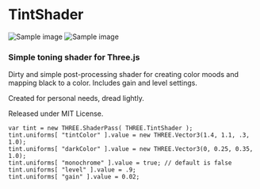 # TintShader

![Sample image](http://kapitan.fi/_git/tintShader.jpg "Sample image")
![Sample image](http://kapitan.fi/_git/tintShader2.jpg "Sample image")

### Simple toning shader for Three.js

Dirty and simple post-processing shader for creating color moods and mapping black to a color. Includes gain and level settings.

Created for personal needs, dread lightly.

Released under MIT License.


```
var tint = new THREE.ShaderPass( THREE.TintShader );
tint.uniforms[ "tintColor" ].value = new THREE.Vector3(1.4, 1.1, .3, 1.0);
tint.uniforms[ "darkColor" ].value = new THREE.Vector3(0, 0.25, 0.35, 1.0);
tint.uniforms[ "monochrome" ].value = true; // default is false
tint.uniforms[ "level" ].value = .9;
tint.uniforms[ "gain" ].value = 0.02;
```
